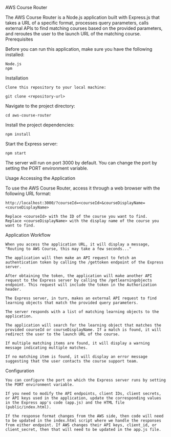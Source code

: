 AWS Course Router

The AWS Course Router is a Node.js application built with Express.js that takes a URL of a specific format, processes query parameters, calls external APIs to find matching courses based on the provided parameters, and reroutes the user to the launch URL of the matching course.
Prerequisites

Before you can run this application, make sure you have the following installed:

    Node.js
    npm

Installation

    Clone this repository to your local machine:


```git clone <repository-url>```

Navigate to the project directory:

```cd aws-course-router```

Install the project dependencies:

```npm install```

Start the Express server:

```npm start```

The server will run on port 3000 by default. You can change the port by setting the PORT environment variable.

Usage
Accessing the Application

To use the AWS Course Router, access it through a web browser with the following URL format:

```http://localhost:3000/?courseId=<courseId>&courseDisplayName=<courseDisplayName>```

    Replace <courseId> with the ID of the course you want to find.
    Replace <courseDisplayName> with the display name of the course you want to find.

Application Workflow

    When you access the application URL, it will display a message, "Routing to AWS Course, this may take a few seconds..."

    The application will then make an API request to fetch an authentication token by calling the /gettoken endpoint of the Express server.

    After obtaining the token, the application will make another API request to the Express server by calling the /getlearningobjects endpoint. This request will include the token in the Authorization header.

    The Express server, in turn, makes an external API request to find learning objects that match the provided query parameters.

    The server responds with a list of matching learning objects to the application.

    The application will search for the learning object that matches the provided courseId or courseDisplayName. If a match is found, it will redirect the user to the launch URL of the course.

    If multiple matching items are found, it will display a warning message indicating multiple matches.

    If no matching item is found, it will display an error message suggesting that the user contacts the course support team.

Configuration

    You can configure the port on which the Express server runs by setting the PORT environment variable.

    If you need to modify the API endpoints, client IDs, client secrets, or API keys used in the application, update the corresponding values in the Express app's code (app.js) and the HTML file (public/index.html).

    If the response format changes from the AWS side, then code will need to be updated in the index.html script where we handle the responses from either endpoint. If AWS changes their API keys, client_id, or client_secret, then that will need to be updated in the app.js file.